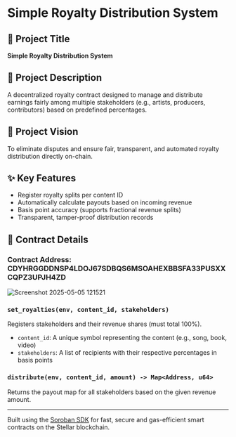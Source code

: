 # Simple Royalty Distribution System

## 📌 Project Title
**Simple Royalty Distribution System**

## 📄 Project Description
A decentralized royalty contract designed to manage and distribute earnings fairly among multiple stakeholders (e.g., artists, producers, contributors) based on predefined percentages.

## 🌟 Project Vision
To eliminate disputes and ensure fair, transparent, and automated royalty distribution directly on-chain.

## ✨ Key Features
- Register royalty splits per content ID
- Automatically calculate payouts based on incoming revenue
- Basis point accuracy (supports fractional revenue splits)
- Transparent, tamper-proof distribution records

## 📜 Contract Details

### Contract Address: CDYHRGGDDNSP4LDOJ67SDBQS6MSOAHEXBBSFA33PUSXXCQPZ3UPJH4ZD
![Screenshot 2025-05-05 121521](https://github.com/user-attachments/assets/3fb4cf59-587f-44ad-bc58-7e257b8fb878)



### `set_royalties(env, content_id, stakeholders)`
Registers stakeholders and their revenue shares (must total 100%).

- `content_id`: A unique symbol representing the content (e.g., song, book, video)
- `stakeholders`: A list of recipients with their respective percentages in basis points

### `distribute(env, content_id, amount) -> Map<Address, u64>`
Returns the payout map for all stakeholders based on the given revenue amount.

---

Built using the [Soroban SDK](https://soroban.stellar.org/) for fast, secure and gas-efficient smart contracts on the Stellar blockchain.
